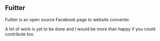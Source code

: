 ## Fuitter

Fuitter is an open source Facebook page to website converter.

A lot of work is yet to be done and I would be more than happy if you could contribute too.


